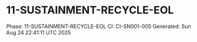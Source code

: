 # 11-SUSTAINMENT-RECYCLE-EOL
Phase: 11-SUSTAINMENT-RECYCLE-EOL
CI: CI-SN001-005
Generated: Sun Aug 24 22:41:11 UTC 2025
